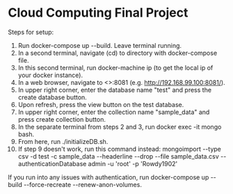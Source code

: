 # Cloud Computing Final Project
Steps for setup: <br>
   1. Run docker-compose up --build. Leave terminal running. <br>
   2. In a second terminal, navigate (cd) to directory with docker-compose file. <br>
   3. In this second terminal, run docker-machine ip (to get the local ip of your docker instance). <br>
   4. In a web browser, navigate to <<your docker ip>>:8081 (e.g. http://192.168.99.100:8081/). <br>
   5. In upper right corner, enter the database name "test" and press the create database button. <br>
   6. Upon refresh, press the view button on the test database. <br>
   7. In upper right corner, enter the collection name "sample_data" and press create collection button. <br>
   8. In the separate terminal from steps 2 and 3, run docker exec -it mongo bash. <br>
   9. From here, run ./initializeDB.sh. <br>
  10. If step 9 doesn't work, run this command instead: mongoimport --type csv -d test -c sample_data --headerline --drop --file sample_data.csv --authenticationDatabase admin -u 'root' -p 'Rowdy1902' <br>
   
   If you run into any issues with authentication, run docker-compose up --build --force-recreate --renew-anon-volumes.
